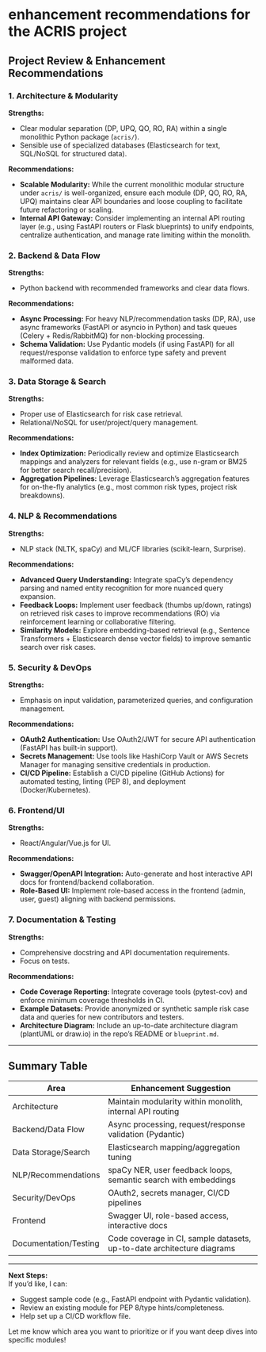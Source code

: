 # enhancement recommendations for the ACRIS project

## Project Review & Enhancement Recommendations

### 1. **Architecture & Modularity**

**Strengths:**

- Clear modular separation (DP, UPQ, QO, RO, RA) within a single monolithic Python package (`acris/`).
- Sensible use of specialized databases (Elasticsearch for text, SQL/NoSQL for structured data).

**Recommendations:**

- **Scalable Modularity:** While the current monolithic modular structure under `acris/` is well-organized, ensure each module (DP, QO, RO, RA, UPQ) maintains clear API boundaries and loose coupling to facilitate future refactoring or scaling.
- **Internal API Gateway:** Consider implementing an internal API routing layer (e.g., using FastAPI routers or Flask blueprints) to unify endpoints, centralize authentication, and manage rate limiting within the monolith.

### 2. **Backend & Data Flow**

**Strengths:**

- Python backend with recommended frameworks and clear data flows.

**Recommendations:**

- **Async Processing:** For heavy NLP/recommendation tasks (DP, RA), use async frameworks (FastAPI or asyncio in Python) and task queues (Celery + Redis/RabbitMQ) for non-blocking processing.
- **Schema Validation:** Use Pydantic models (if using FastAPI) for all request/response validation to enforce type safety and prevent malformed data.

### 3. **Data Storage & Search**

**Strengths:**

- Proper use of Elasticsearch for risk case retrieval.
- Relational/NoSQL for user/project/query management.

**Recommendations:**

- **Index Optimization:** Periodically review and optimize Elasticsearch mappings and analyzers for relevant fields (e.g., use n-gram or BM25 for better search recall/precision).
- **Aggregation Pipelines:** Leverage Elasticsearch’s aggregation features for on-the-fly analytics (e.g., most common risk types, project risk breakdowns).

### 4. **NLP & Recommendations**

**Strengths:**

- NLP stack (NLTK, spaCy) and ML/CF libraries (scikit-learn, Surprise).

**Recommendations:**

- **Advanced Query Understanding:** Integrate spaCy’s dependency parsing and named entity recognition for more nuanced query expansion.
- **Feedback Loops:** Implement user feedback (thumbs up/down, ratings) on retrieved risk cases to improve recommendations (RO) via reinforcement learning or collaborative filtering.
- **Similarity Models:** Explore embedding-based retrieval (e.g., Sentence Transformers + Elasticsearch dense vector fields) to improve semantic search over risk cases.

### 5. **Security & DevOps**

**Strengths:**

- Emphasis on input validation, parameterized queries, and configuration management.

**Recommendations:**

- **OAuth2 Authentication:** Use OAuth2/JWT for secure API authentication (FastAPI has built-in support).
- **Secrets Management:** Use tools like HashiCorp Vault or AWS Secrets Manager for managing sensitive credentials in production.
- **CI/CD Pipeline:** Establish a CI/CD pipeline (GitHub Actions) for automated testing, linting (PEP 8), and deployment (Docker/Kubernetes).

### 6. **Frontend/UI**

**Strengths:**

- React/Angular/Vue.js for UI.

**Recommendations:**

- **Swagger/OpenAPI Integration:** Auto-generate and host interactive API docs for frontend/backend collaboration.
- **Role-Based UI:** Implement role-based access in the frontend (admin, user, guest) aligning with backend permissions.

### 7. **Documentation & Testing**

**Strengths:**

- Comprehensive docstring and API documentation requirements.
- Focus on tests.

**Recommendations:**

- **Code Coverage Reporting:** Integrate coverage tools (pytest-cov) and enforce minimum coverage thresholds in CI.
- **Example Datasets:** Provide anonymized or synthetic sample risk case data and queries for new contributors and testers.
- **Architecture Diagram:** Include an up-to-date architecture diagram (plantUML or draw.io) in the repo’s README or `blueprint.md`.

---

## Summary Table

| Area                    | Enhancement Suggestion                                                                                   |
|-------------------------|---------------------------------------------------------------------------------------------------------|
| Architecture            | Maintain modularity within monolith, internal API routing                                                |
| Backend/Data Flow       | Async processing, request/response validation (Pydantic)                                                |
| Data Storage/Search     | Elasticsearch mapping/aggregation tuning                                                                |
| NLP/Recommendations     | spaCy NER, user feedback loops, semantic search with embeddings                                         |
| Security/DevOps         | OAuth2, secrets manager, CI/CD pipelines                                                                |
| Frontend                | Swagger UI, role-based access, interactive docs                                                         |
| Documentation/Testing   | Code coverage in CI, sample datasets, up-to-date architecture diagrams                                  |

---

**Next Steps:**  
If you’d like, I can:

- Suggest sample code (e.g., FastAPI endpoint with Pydantic validation).
- Review an existing module for PEP 8/type hints/completeness.
- Help set up a CI/CD workflow file.

Let me know which area you want to prioritize or if you want deep dives into specific modules!
